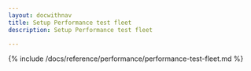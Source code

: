 ```yaml
---
layout: docwithnav
title: Setup Performance test fleet
description: Setup Performance test fleet

---
```


{% include /docs/reference/performance/performance-test-fleet.md %}
